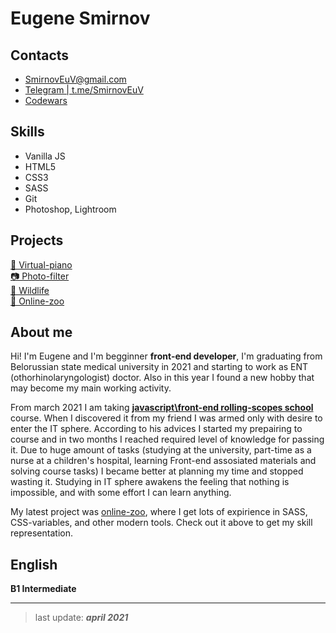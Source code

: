 # Eugene Smirnov
## Contacts
- SmirnovEuV@gmail.com  
- [Telegram | t.me/SmirnovEuV](https://t.me/SmirnovEuV)
- [Codewars](https://www.codewars.com/users/Eugene-Smirnov)
## Skills
  - Vanilla JS
  - HTML5
  - CSS3
  - SASS
  - Git
  - Photoshop, Lightroom
## Projects
  [🎹 Virtual-piano](https://eugene-smirnov.github.io/virtual-piano/)  
  [📷 Photo-filter](https://eugene-smirnov.github.io/photo-filter/)  
  [🦊 Wildlife](https://eugene-smirnov.github.io/wildlife/)  
  [🐼 Online-zoo](https://rolling-scopes-school.github.io/eugene-smirnov-JSFE2021Q1/online-zoo/pages/landing/)
## About me
Hi! I'm Eugene and I'm begginner **front-end developer**, I'm graduating from Belorussian state medical university in 2021 and starting to work as ENT (othorhinolaryngologist) doctor. Also in this year I found a new hobby that may become my main working activity.

From march 2021 I am taking [**javascript\front-end rolling-scopes school**](https://rs.school/js/) course. When I discovered it from my friend I was armed only with desire to enter the IT sphere. According to his advices I started my prepairing to course and in two months I reached required level of knowledge for passing it. Due to huge amount of tasks (studying at the university, part-time as a nurse at a children's hospital, learning Front-end assosiated materials and solving course tasks) I became better at planning my time and stopped wasting it. Studying in IT sphere awakens the feeling that nothing is impossible, and with some effort I can learn anything.

My latest project was [online-zoo](https://rolling-scopes-school.github.io/eugene-smirnov-JSFE2021Q1/online-zoo/pages/landing/), where I get lots of expirience in SASS, CSS-variables, and other modern tools. Check out it above to get my skill representation.

## English
**B1 Intermediate**
___
  > last update: ***april 2021***